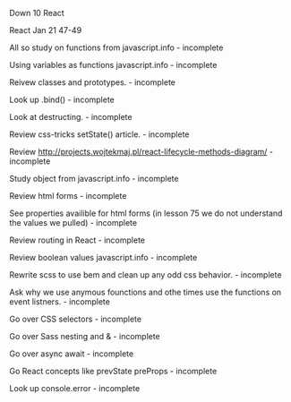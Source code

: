Down 10 React 

React Jan 21 47-49

All so study on functions from javascript.info - incomplete 

Using variables as functions javascript.info - incomplete

Reivew classes and prototypes. - incomplete

Look up .bind() - incomplete

Look at destructing. - incomplete 

Review css-tricks setState() article. - incomplete

Review http://projects.wojtekmaj.pl/react-lifecycle-methods-diagram/ - incomplete

Study object from javascript.info - incomplete

Review html forms - incomplete

See properties availible for html forms (in lesson 75 we do not understand the values we pulled) - incomplete

Review routing in React - incomplete

Review boolean values javascript.info - incomplete

Rewrite scss to use bem and clean up any odd css behavior. - incomplete

Ask why we use anymous founctions and othe times use the functions on event listners. - incomplete

Go over CSS selectors - incomplete

Go over Sass nesting and & - incomplete

Go over async await - incomplete

Go React concepts like prevState preProps - incomplete

Look up console.error - incomplete
